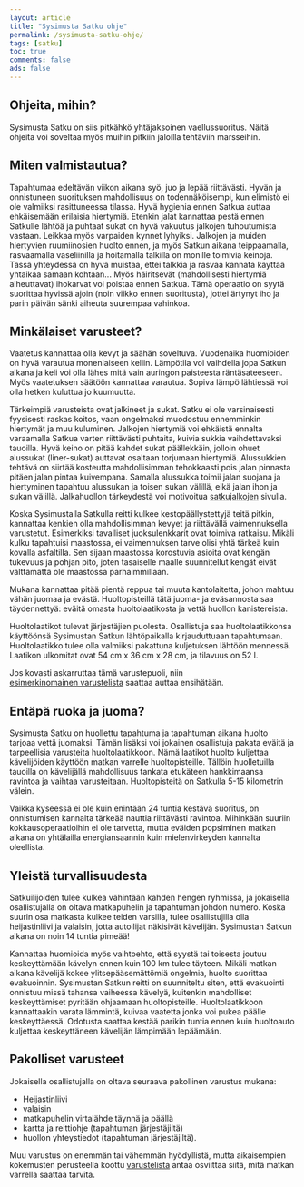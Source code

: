 ```yaml
---
layout: article
title: "Sysimusta Satku ohje"
permalink: /sysimusta-satku-ohje/
tags: [satku]
toc: true
comments: false
ads: false
---
```


Ohjeita, mihin?
---------------

Sysimusta Satku on siis pitkähkö yhtäjaksoinen vaellussuoritus. Näitä
ohjeita voi soveltaa myös muihin pitkiin jaloilla tehtäviin marsseihin.

Miten valmistautua?
-------------------

Tapahtumaa edeltävän viikon aikana syö, juo ja lepää riittävästi. Hyvän
ja onnistuneen suorituksen mahdollisuus on todennäköisempi, kun elimistö
ei ole valmiiksi rasittuneessa tilassa. Hyvä hygienia ennen Satkua
auttaa ehkäisemään erilaisia hiertymiä. Etenkin jalat kannattaa pestä
ennen Satkulle lähtöä ja puhtaat sukat on hyvä vakuutus jalkojen
tuhoutumista vastaan. Leikkaa myös varpaiden kynnet lyhyiksi. Jalkojen
ja muiden hiertyvien ruumiinosien huolto ennen, ja myös Satkun aikana
teippaamalla, rasvaamalla vaseliinilla ja hoitamalla talkilla on monille
toimivia keinoja. Tässä yhteydessä on hyvä muistaa, ettei talkkia ja
rasvaa kannata käyttää yhtaikaa samaan kohtaan... Myös häiritsevät
(mahdollisesti hiertymiä aiheuttavat) ihokarvat voi poistaa ennen
Satkua. Tämä operaatio on syytä suorittaa hyvissä ajoin (noin viikko
ennen suoritusta), jottei ärtynyt iho ja parin päivän sänki aiheuta
suurempaa vahinkoa.

Minkälaiset varusteet?
----------------------

Vaatetus kannattaa olla kevyt ja säähän soveltuva. Vuodenaika huomioiden
on hyvä varautua monenlaiseen keliin. Lämpötila voi vaihdella jopa
Satkun aikana ja keli voi olla lähes mitä vain auringon paisteesta
räntäsateeseen. Myös vaatetuksen säätöön kannattaa varautua. Sopiva
lämpö lähtiessä voi olla hetken kuluttua jo kuumuutta.

Tärkeimpiä varusteista ovat jalkineet ja sukat. Satku ei ole
varsinaisesti fyysisesti raskas koitos, vaan ongelmaksi muodostuu
ennemminkin hiertymät ja muu kuluminen. Jalkojen hiertymiä voi ehkäistä
ennalta varaamalla Satkua varten riittävästi puhtaita, kuivia sukkia
vaihdettavaksi tauoilla. Hyvä keino on pitää kahdet sukat päällekkäin,
jolloin ohuet alussukat (liner-sukat) auttavat osaltaan torjumaan
hiertymiä. Alussukkien tehtävä on siirtää kosteutta mahdollisimman
tehokkaasti pois jalan pinnasta pitäen jalan pintaa kuivempana. Samalla
alussukka toimii jalan suojana ja hiertyminen tapahtuu alussukan ja
toisen sukan välillä, eikä jalan ihon ja sukan välillä. Jalkahuollon
tärkeydestä voi motivoitua [satkujalkojen](/satkujalat) sivulla.

Koska Sysimustalla Satkulla reitti kulkee kestopäällystettyjä teitä
pitkin, kannattaa kenkien olla mahdollisimman kevyet ja riittävällä
vaimennuksella varustetut. Esimerkiksi tavalliset juoksulenkkarit ovat
toimiva ratkaisu. Mikäli kulku tapahtuisi maastossa, ei vaimennuksen
tarve olisi yhtä tärkeä kuin kovalla asfaltilla. Sen sijaan maastossa
korostuvia asioita ovat kengän tukevuus ja pohjan pito, joten tasaiselle
maalle suunnitellut kengät eivät välttämättä ole maastossa
parhaimmillaan.

Mukana kannattaa pitää pientä reppua tai muuta kantolaitetta, johon
mahtuu vähän juomaa ja evästä. Huoltopisteillä tätä juoma- ja
eväsannosta saa täydennettyä: eväitä omasta huoltolaatikosta ja vettä
huollon kanistereista.

Huoltolaatikot tulevat järjestäjien puolesta. Osallistuja saa
huoltolaatikkonsa käyttöönsä Sysimustan Satkun lähtöpaikalla
kirjauduttuaan tapahtumaan. Huoltolaatikko tulee olla valmiiksi
pakattuna kuljetuksen lähtöön mennessä. Laatikon ulkomitat ovat 54 cm x
36 cm x 28 cm, ja tilavuus on 52 l.

Jos kovasti askarruttaa tämä varustepuoli, niin
[esimerkinomainen varustelista](/sysimusta-satku-varustelistaesimerkki) saattaa
auttaa ensihätään.

Entäpä ruoka ja juoma?
----------------------

Sysimusta Satku on huollettu tapahtuma ja tapahtuman aikana huolto
tarjoaa vettä juomaksi. Tämän lisäksi voi jokainen osallistuja pakata
eväitä ja tarpeellisia varusteita huoltolaatikkoon. Nämä laatikot huolto
kuljettaa kävelijöiden käyttöön matkan varrelle huoltopisteille. Tällöin
huolletuilla tauoilla on kävelijällä mahdollisuus tankata etukäteen
hankkimaansa ravintoa ja vaihtaa varusteitaan. Huoltopisteitä on
Satkulla 5-15 kilometrin välein.

Vaikka kyseessä ei ole kuin enintään 24 tuntia kestävä suoritus, on
onnistumisen kannalta tärkeää nauttia riittävästi ravintoa. Mihinkään
suuriin kokkausoperaatioihin ei ole tarvetta, mutta eväiden popsiminen
matkan aikana on yhtälailla energiansaannin kuin mielenvirkeyden
kannalta oleellista.

Yleistä turvallisuudesta
------------------------

Satkuilijoiden tulee kulkea vähintään kahden hengen ryhmissä, ja
jokaisella osallistujalla on oltava matkapuhelin ja tapahtuman johdon
numero. Koska suurin osa matkasta kulkee teiden varsilla, tulee
osallistujilla olla heijastinliivi ja valaisin, jotta autoilijat
näkisivät kävelijän. Sysimustan Satkun aikana on noin 14 tuntia pimeää!

Kannattaa huomioida myös vaihtoehto, että syystä tai toisesta joutuu
keskeyttämään kävelyn ennen kuin 100 km tulee täyteen. Mikäli matkan
aikana kävelijä kokee ylitsepääsemättömiä ongelmia, huolto suorittaa
evakuoinnin. Sysimustan Satkun reitti on suunniteltu siten, että
evakuointi onnistuu missä tahansa vaiheessa kävelyä, kuitenkin
mahdolliset keskeyttämiset pyritään ohjaamaan huoltopisteille.
Huoltolaatikkoon kannattaakin varata lämmintä, kuivaa vaatetta jonka voi
pukea päälle keskeyttäessä. Odotusta saattaa kestää parikin tuntia ennen
kuin huoltoauto kuljettaa keskeyttäneen kävelijän lämpimään lepäämään.

Pakolliset varusteet
--------------------

Jokaisella osallistujalla on oltava seuraava pakollinen varustus mukana:

-   Heijastinliivi
-   valaisin
-   matkapuhelin virtalähde täynnä ja päällä
-   kartta ja reittiohje (tapahtuman järjestäjiltä)
-   huollon yhteystiedot (tapahtuman järjestäjiltä).

Muu varustus on enemmän tai vähemmän hyödyllistä, mutta aikaisempien
kokemusten perusteella
koottu [varustelista](/sysimusta-satku-varustelistaesimerkki) antaa
osviittaa siitä, mitä matkan varrella saattaa tarvita.
